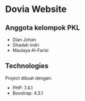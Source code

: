 # Dovia Website

## Anggota kelompok PKL
* Dian Johan
* Ghadah indri
* Maulaya Al-Farisi

## Technologies
Project dibuat dengan:
* PHP: 7.4.1
* Boostrap: 4.3.1

 
